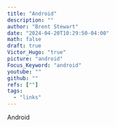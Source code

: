 ```yaml
---
title: "Android"
description: ""
author: "Brent Stewart"
date: "2024-04-20T10:29:50-04:00"
math: false
draft: true
Victor_Hugo: "true"
picture: "android"
Focus_Keyword: "android"
youtube: ""
github: ""
refs: [""]
tags:
  - "links"
---
```


Android